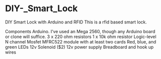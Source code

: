 # DIY-_Smart_Lock
DIY Smart Lock with Arduino and RFID
This is a rfid based smart lock.

Components
    Arduino. I've used an Mega 2560, though any Arduino board or clone will suffice.
    3 x 220 ohm resistors
    1 x 10k ohm resistor
    Logic-level N channel Mosfet
    MFRC522 module with at least two cards
    Red, blue, and green LEDs
    12v Solenoid ($2)
    12v power supply
    Breadboard and hook up wires
